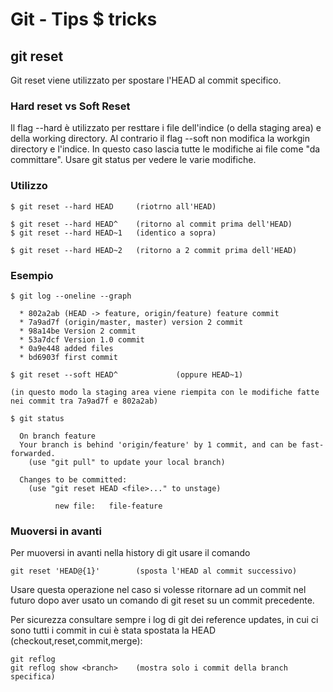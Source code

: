 # Git - Tips $ tricks

## git reset

Git reset viene utilizzato per spostare l'HEAD al commit specifico.

### Hard reset vs Soft Reset

Il flag --hard è utilizzato per resttare i file dell'indice (o della staging area) e della working directory. 
Al contrario il flag --soft non modifica la workgin directory e l'indice.
In questo caso lascia tutte le modifiche ai file come "da committare". 
Usare git status per vedere le varie modifiche.


### Utilizzo
```
$ git reset --hard HEAD		(riotrno all'HEAD)

$ git reset --hard HEAD^	(ritorno al commit prima dell'HEAD)
$ git reset --hard HEAD~1	(identico a sopra)

$ git reset --hard HEAD~2	(ritorno a 2 commit prima dell'HEAD)
```

### Esempio

```
$ git log --oneline --graph

  * 802a2ab (HEAD -> feature, origin/feature) feature commit
  * 7a9ad7f (origin/master, master) version 2 commit
  * 98a14be Version 2 commit
  * 53a7dcf Version 1.0 commit
  * 0a9e448 added files
  * bd6903f first commit

$ git reset --soft HEAD^             (oppure HEAD~1)

(in questo modo la staging area viene riempita con le modifiche fatte nei commit tra 7a9ad7f e 802a2ab)

$ git status

  On branch feature
  Your branch is behind 'origin/feature' by 1 commit, and can be fast-forwarded.
    (use "git pull" to update your local branch)

  Changes to be committed:
    (use "git reset HEAD <file>..." to unstage)

          new file:   file-feature

```

### Muoversi in avanti

Per muoversi in avanti nella history di git usare il comando 

```
git reset 'HEAD@{1}'		(sposta l'HEAD al commit successivo)
```

Usare questa operazione nel caso si volesse ritornare ad un commit nel futuro dopo aver usato un comando 
di git reset su un commit precedente.

Per sicurezza consultare sempre i log di git dei reference updates, 
in cui ci sono tutti i commit in cui è stata spostata la HEAD (checkout,reset,commit,merge):

```
git reflog
git reflog show <branch>	(mostra solo i commit della branch specifica)
```



